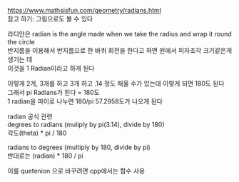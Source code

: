 https://www.mathsisfun.com/geometry/radians.html   
참고 하기: 그림으로도 볼 수 있다   


라디안은 radian is the angle made when we take the radius and wrap it round the circle   
반지름을 이용해서 반지름으로 한 바퀴 회전을 한다고 하면 원에서 피자조각 크기같은게 생기는 데   
이것을 1 Radian이라고 하게 된다  

이렇게 2개, 3개를 하고 3개 하고 .14 정도 채울 수가 있는데 이렇게 되면 180도 된다   
그래서 pi Radians가 된다 = 180도   
1 radian을 파이로 나누면 180/pi  57.2958도가 나오게 된다  


radian 공식 관련  
degrees to radians (muliply by pi(3.14), divide by 180)  
각도(theta) * pi / 180   

radians to degrees (multiply by 180, divide by pi)   
반대로는  (radian) * 180 / pi  


이를 quetenion 으로 바꾸려면 cpp에서는 함수 사용  
```

```